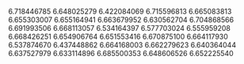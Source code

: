 6.718446785
6.648025279
6.422084069
6.715596813
6.665083813
6.655303007
6.655164941
6.663679952
6.630562704
6.704868566
6.691993506
6.668113057
6.534164397
6.577703024
6.555959208
6.668426251
6.654906764
6.651553416
6.670875100
6.664117930
6.537874670
6.437448862
6.664168003
6.662279623
6.640364044
6.637527979
6.633114896
6.685500353
6.648606526
6.652225540
